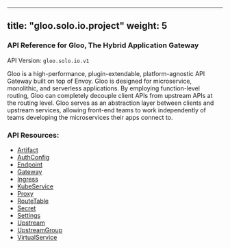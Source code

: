 
---
title: "gloo.solo.io.project"
weight: 5
---

<!-- Code generated by solo-kit. DO NOT EDIT. -->



### API Reference for Gloo, The Hybrid Application Gateway

API Version: `gloo.solo.io.v1`

Gloo is a high-performance, plugin-extendable, platform-agnostic API Gateway built on top of Envoy. Gloo is designed for microservice, monolithic, and serverless applications. By employing function-level routing, Gloo can completely decouple client APIs from upstream APIs at the routing level. Gloo serves as an abstraction layer between clients and upstream services, allowing front-end teams to work independently of teams developing the microservices their apps connect to.



### API Resources:
- [Artifact](../github.com/solo-io/gloo/projects/gloo/api/v1/artifact.proto.sk#artifact)
- [AuthConfig](../github.com/solo-io/gloo/projects/gloo/api/v1/enterprise/options/extauth/v1/extauth.proto.sk#authconfig)
- [Endpoint](../github.com/solo-io/gloo/projects/gloo/api/v1/endpoint.proto.sk#endpoint)
- [Gateway](../github.com/solo-io/gloo/projects/gateway/api/v1/gateway.proto.sk#gateway)
- [Ingress](../github.com/solo-io/gloo/projects/ingress/api/v1/ingress.proto.sk#ingress)
- [KubeService](../github.com/solo-io/gloo/projects/ingress/api/v1/service.proto.sk#kubeservice)
- [Proxy](../github.com/solo-io/gloo/projects/gloo/api/v1/proxy.proto.sk#proxy)
- [RouteTable](../github.com/solo-io/gloo/projects/gateway/api/v1/route_table.proto.sk#routetable)
- [Secret](../github.com/solo-io/gloo/projects/gloo/api/v1/secret.proto.sk#secret)
- [Settings](../github.com/solo-io/gloo/projects/gloo/api/v1/settings.proto.sk#settings)
- [Upstream](../github.com/solo-io/gloo/projects/gloo/api/v1/upstream.proto.sk#upstream)
- [UpstreamGroup](../github.com/solo-io/gloo/projects/gloo/api/v1/proxy.proto.sk#upstreamgroup)
- [VirtualService](../github.com/solo-io/gloo/projects/gateway/api/v1/virtual_service.proto.sk#virtualservice)

<!-- Start of HubSpot Embed Code -->
<script type="text/javascript" id="hs-script-loader" async defer src="//js.hs-scripts.com/5130874.js"></script>
<!-- End of HubSpot Embed Code -->
